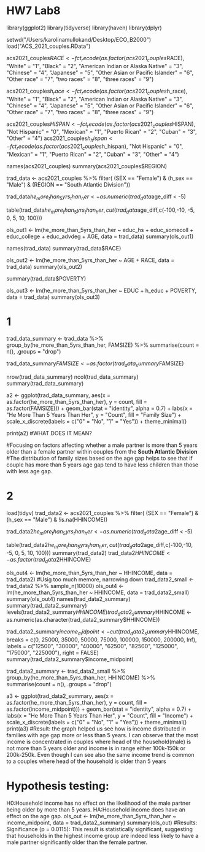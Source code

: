 # HW7 Lab8
library(ggplot2)
library(tidyverse)
library(haven)
library(dplyr)

setwd("/Users/karolinamullokand/Desktop/ECO_B2000")
load("ACS_2021_couples.RData")

acs2021_couples$RACE <- fct_recode(as.factor(acs2021_couples$RACE),
                                   "White" = "1",
                                   "Black" = "2",
                                   "American Indian or Alaska Native" = "3",
                                   "Chinese" = "4",
                                   "Japanese" = "5",
                                   "Other Asian or Pacific Islander" = "6",
                                   "Other race" = "7",
                                   "two races" = "8",
                                   "three races" = "9")

acs2021_couples$h_race <- fct_recode(as.factor(acs2021_couples$h_race),
                                     "White" = "1",
                                     "Black" = "2",
                                     "American Indian or Alaska Native" = "3",
                                     "Chinese" = "4",
                                     "Japanese" = "5",
                                     "Other Asian or Pacific Islander" = "6",
                                     "Other race" = "7",
                                     "two races" = "8",
                                     "three races" = "9")

acs2021_couples$HISPAN <- fct_recode(as.factor(acs2021_couples$HISPAN),
                                     "Not Hispanic" = "0",
                                     "Mexican" = "1",
                                     "Puerto Rican" = "2",
                                     "Cuban" = "3",
                                     "Other" = "4")
acs2021_couples$h_hispan <- fct_recode(as.factor(acs2021_couples$h_hispan),
                                       "Not Hispanic" = "0",
                                       "Mexican" = "1",
                                       "Puerto Rican" = "2",
                                       "Cuban" = "3",
                                       "Other" = "4")


names(acs2021_couples)
summary(acs2021_couples$REGION)

trad_data <- acs2021_couples %>% filter( (SEX == "Female") & (h_sex == "Male") & (REGION == "South Atlantic Division"))

trad_data$he_more_than_5yrs_than_her <- as.numeric(trad_data$age_diff < -5)

table(trad_data$he_more_than_5yrs_than_her,cut(trad_data$age_diff,c(-100,-10, -5, 0, 5, 10, 100)))

ols_out1 <- lm(he_more_than_5yrs_than_her ~ educ_hs + educ_somecoll + educ_college + educ_advdeg + AGE, data = trad_data)
summary(ols_out1)

names(trad_data)
summary(trad_data$RACE)


ols_out2 <- lm(he_more_than_5yrs_than_her ~ AGE + RACE, data = trad_data)
summary(ols_out2)

summary(trad_data$POVERTY)

ols_out3 <- lm(he_more_than_5yrs_than_her ~ EDUC + h_educ + POVERTY, data = trad_data)
summary(ols_out3)



# 1
trad_data_summary <- trad_data %>%
  group_by(he_more_than_5yrs_than_her, FAMSIZE) %>%
  summarise(count = n(), .groups = "drop")

trad_data_summary$FAMSIZE <- as.factor(trad_data_summary$FAMSIZE)

nrow(trad_data_summary)
ncol(trad_data_summary)
summary(trad_data_summary)

a2 <- ggplot(trad_data_summary, aes(x = as.factor(he_more_than_5yrs_than_her), y = count, fill = as.factor(FAMSIZE))) +
  geom_bar(stat = "identity", alpha = 0.7) +
  labs(x = "He More Than 5 Years Than Her", 
       y = "Count", 
       fill = "Family Size") +
  scale_x_discrete(labels = c("0" = "No", "1" = "Yes")) +
  theme_minimal()

print(a2)
#WHAT DOES IT MEAN?

#Focusing on factors affecting whether a male partner is more than 5 years older than a female partner within couples from the __South Atlantic Division__
#The distribution of family sizes based on the age gap helps to see that if couple has more than 5 years age gap tend to have less children than those with less age gap.

# 2
load(tidyv)
trad_data2 <- acs2021_couples %>% filter( (SEX == "Female") & (h_sex == "Male") & !is.na(HHINCOME))

trad_data2$he_more_than_5yrs_than_her <- as.numeric(trad_data2$age_diff < -5)

table(trad_data2$he_more_than_5yrs_than_her,cut(trad_data2$age_diff,c(-100,-10, -5, 0, 5, 10, 100)))
summary(trad_data2)
trad_data2$HHINCOME <- as.factor(trad_data2$HHINCOME)

ols_out4 <- lm(he_more_than_5yrs_than_her ~ HHINCOME, data = trad_data2) #Usig too much memore, narrowing down
trad_data2_small <- trad_data2 %>% sample_n(10000)
ols_out4 <- lm(he_more_than_5yrs_than_her ~ HHINCOME, data = trad_data2_small)
summary(ols_out4)
names(trad_data2_summary)
summary(trad_data2_summary)
levels(trad_data2_summary$HHINCOME)
trad_data2_summary$HHINCOME <- as.numeric(as.character(trad_data2_summary$HHINCOME))

trad_data2_summary$income_midpoint <- cut(trad_data2_summary$HHINCOME,
                                          breaks = c(0, 25000, 35000, 50000, 75000, 100000, 150000, 200000, Inf),
                                          labels = c("12500", "30000", "40000", "62500", "82500", "125000", "175000", "225000"),
                                          right = FALSE)
summary(trad_data2_summary$income_midpoint)

trad_data2_summary <- trad_data2_small %>%
  group_by(he_more_than_5yrs_than_her, HHINCOME) %>%
  summarise(count = n(), .groups = "drop")


a3 <- ggplot(trad_data2_summary, aes(x = as.factor(he_more_than_5yrs_than_her), y = count, fill = as.factor(income_midpoint))) +
  geom_bar(stat = "identity", alpha = 0.7) +
  labs(x = "He More Than 5 Years Than Her", 
       y = "Count", 
       fill = "Income") +
  scale_x_discrete(labels = c("0" = "No", "1" = "Yes")) +
  theme_minimal()
print(a3)
#Result: the graph helped us see how is income distributed in families with age gap more
or less than 5 years. I can observe that the most income is concentrated in couples where head of the household(male) 
is not more than 5 years older and income is in range either 100k-150k or 200k-250k. Even though I can see also the same
income trend is common to a couples where head of the household is older than 5 years

# Hypothesis testing:
H0:Household income has no effect on the likelihood of the male partner being older by more than 5 years.
HA:Household income does have an effect on the age gap.
ols_out <- lm(he_more_than_5yrs_than_her ~ income_midpoint, data = trad_data2_summary)
summary(ols_out)
#Results:
Significance (p = 0.0115): This result is statistically significant, suggesting that households in the highest income 
group are indeed less likely to have a male partner significantly older than the female partner.
